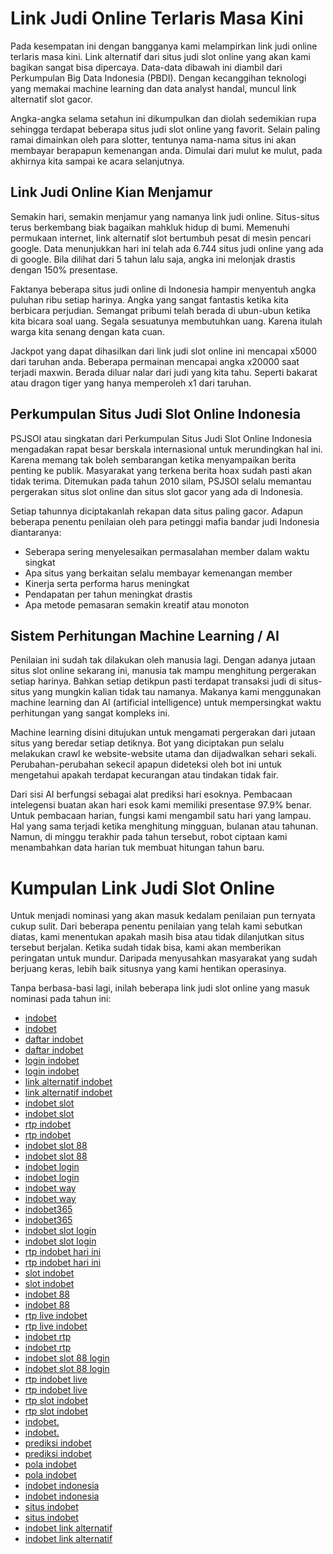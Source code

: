 # Link Judi Online Terlaris Masa Kini
Pada kesempatan ini dengan bangganya kami melampirkan link judi online terlaris masa kini. Link alternatif dari situs judi slot online yang akan kami bagikan sangat bisa dipercaya. Data-data dibawah ini diambil dari Perkumpulan Big Data Indonesia (PBDI). Dengan kecanggihan teknologi yang memakai machine learning dan data analyst handal, muncul link alternatif slot gacor.

Angka-angka selama setahun ini dikumpulkan dan diolah sedemikian rupa sehingga terdapat beberapa situs judi slot online yang favorit. Selain paling ramai dimainkan oleh para slotter, tentunya nama-nama situs ini akan membayar berapapun kemenangan anda. Dimulai dari mulut ke mulut, pada akhirnya kita sampai ke acara selanjutnya.

## Link Judi Online Kian Menjamur
Semakin hari, semakin menjamur yang namanya link judi online. Situs-situs terus berkembang biak bagaikan mahkluk hidup di bumi. Memenuhi permukaan internet, link alternatif slot bertumbuh pesat di mesin pencari google. Data menunjukkan hari ini telah ada 6.744 situs judi online yang ada di google. Bila dilihat dari 5 tahun lalu saja, angka ini melonjak drastis dengan 150% presentase.

Faktanya beberapa situs judi online di Indonesia hampir menyentuh angka puluhan ribu setiap harinya. Angka yang sangat fantastis ketika kita berbicara perjudian. Semangat pribumi telah berada di ubun-ubun ketika kita bicara soal uang. Segala sesuatunya membutuhkan uang. Karena itulah warga kita senang dengan kata cuan.

Jackpot yang dapat dihasilkan dari link judi slot online ini mencapai x5000 dari taruhan anda. Beberapa permainan mencapai angka x20000 saat terjadi maxwin. Berada diluar nalar dari judi yang kita tahu. Seperti bakarat atau dragon tiger yang hanya memperoleh x1 dari taruhan.

## Perkumpulan Situs Judi Slot Online Indonesia
PSJSOI atau singkatan dari Perkumpulan Situs Judi Slot Online Indonesia mengadakan rapat besar berskala internasional untuk merundingkan hal ini. Karena memang tak boleh sembarangan ketika menyampaikan berita penting ke publik. Masyarakat yang terkena berita hoax sudah pasti akan tidak terima. Ditemukan pada tahun 2010 silam, PSJSOI selalu memantau pergerakan situs slot online dan situs slot gacor yang ada di Indonesia.

Setiap tahunnya diciptakanlah rekapan data situs paling gacor. Adapun beberapa penentu penilaian oleh para petinggi mafia bandar judi Indonesia diantaranya:
- Seberapa sering menyelesaikan permasalahan member dalam waktu singkat
- Apa situs yang berkaitan selalu membayar kemenangan member
- Kinerja serta performa harus meningkat
- Pendapatan per tahun meningkat drastis
- Apa metode pemasaran semakin kreatif atau monoton

## Sistem Perhitungan Machine Learning / AI
Penilaian ini sudah tak dilakukan oleh manusia lagi. Dengan adanya jutaan situs slot online sekarang ini, manusia tak mampu menghitung pergerakan setiap harinya. Bahkan setiap detikpun pasti terdapat transaksi judi di situs-situs yang mungkin kalian tidak tau namanya. Makanya kami menggunakan machine learning dan AI (artificial intelligence) untuk mempersingkat waktu perhitungan yang sangat kompleks ini.

Machine learning disini ditujukan untuk mengamati pergerakan dari jutaan situs yang beredar setiap detiknya. Bot yang diciptakan pun selalu melakukan crawl ke website-website utama dan dijadwalkan sehari sekali. Perubahan-perubahan sekecil apapun dideteksi oleh bot ini untuk mengetahui apakah terdapat kecurangan atau tindakan tidak fair.

Dari sisi AI berfungsi sebagai alat prediksi hari esoknya. Pembacaan intelegensi buatan akan hari esok kami memiliki presentase 97.9% benar. Untuk pembacaan harian, fungsi kami mengambil satu hari yang lampau. Hal yang sama terjadi ketika menghitung mingguan, bulanan atau tahunan. Namun, di minggu terakhir pada tahun tersebut, robot ciptaan kami menambahkan data harian tuk membuat hitungan tahun baru.

# Kumpulan Link Judi Slot Online
Untuk menjadi nominasi yang akan masuk kedalam penilaian pun ternyata cukup sulit. Dari beberapa penentu penilaian yang telah kami sebutkan diatas, kami menentukan apakah masih bisa atau tidak dilanjutkan situs tersebut berjalan. Ketika sudah tidak bisa, kami akan memberikan peringatan untuk mundur. Daripada menyusahkan masyarakat yang sudah berjuang keras, lebih baik situsnya yang kami hentikan operasinya.

Tanpa berbasa-basi lagi, inilah beberapa link judi slot online yang masuk nominasi pada tahun ini:

- [indobet](https://indobet.homes/)
- [indobet](https://indobet.one/)
- [daftar indobet](https://indobet.homes/)
- [daftar indobet](https://indobet.one/)
- [login indobet](https://indobet.homes/)
- [login indobet](https://indobet.one/)
- [link alternatif indobet](https://indobet.homes/)
- [link alternatif indobet](https://indobet.one/)
- [indobet slot](https://indobet.homes/)
- [indobet slot](https://indobet.one/)
- [rtp indobet](https://indobet.homes/)
- [rtp indobet](https://indobet.one/)
- [indobet slot 88](https://indobet.homes/)
- [indobet slot 88](https://indobet.one/)
- [indobet login](https://indobet.homes/)
- [indobet login](https://indobet.one/)
- [indobet way](https://indobet.homes/)
- [indobet way](https://indobet.one/)
- [indobet365](https://indobet.homes/)
- [indobet365](https://indobet.one/)
- [indobet slot login](https://indobet.homes/)
- [indobet slot login](https://indobet.one/)
- [rtp indobet hari ini](https://indobet.homes/)
- [rtp indobet hari ini](https://indobet.one/)
- [slot indobet](https://indobet.homes/)
- [slot indobet](https://indobet.one/)
- [indobet 88](https://indobet.homes/)
- [indobet 88](https://indobet.one/)
- [rtp live indobet](https://indobet.homes/)
- [rtp live indobet](https://indobet.one/)
- [indobet rtp](https://indobet.homes/)
- [indobet rtp](https://indobet.one/)
- [indobet slot 88 login](https://indobet.homes/)
- [indobet slot 88 login](https://indobet.one/)
- [rtp indobet live](https://indobet.homes/)
- [rtp indobet live](https://indobet.one/)
- [rtp slot indobet](https://indobet.homes/)
- [rtp slot indobet](https://indobet.one/)
- [indobet.](https://indobet.homes/)
- [indobet.](https://indobet.one/)
- [prediksi indobet](https://indobet.homes/)
- [prediksi indobet](https://indobet.one/)
- [pola indobet](https://indobet.homes/)
- [pola indobet](https://indobet.one/)
- [indobet indonesia](https://indobet.homes/)
- [indobet indonesia](https://indobet.one/)
- [situs indobet](https://indobet.homes/)
- [situs indobet](https://indobet.one/)
- [indobet link alternatif](https://indobet.homes/)
- [indobet link alternatif](https://indobet.one/)
